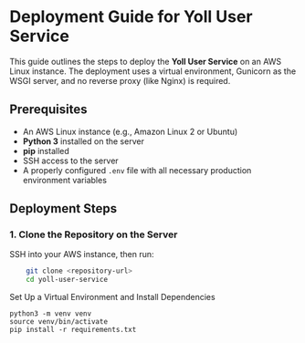 # Deployment Guide for Yoll User Service

This guide outlines the steps to deploy the **Yoll User Service** on an AWS Linux instance. The deployment uses a virtual environment, Gunicorn as the WSGI server, and no reverse proxy (like Nginx) is required.

## Prerequisites

- An AWS Linux instance (e.g., Amazon Linux 2 or Ubuntu)
- **Python 3** installed on the server
- **pip** installed
- SSH access to the server
- A properly configured `.env` file with all necessary production environment variables

## Deployment Steps

### 1. Clone the Repository on the Server

SSH into your AWS instance, then run:

```bash
    git clone <repository-url>
    cd yoll-user-service
```

Set Up a Virtual Environment and Install Dependencies
```
python3 -m venv venv
source venv/bin/activate
pip install -r requirements.txt
```

